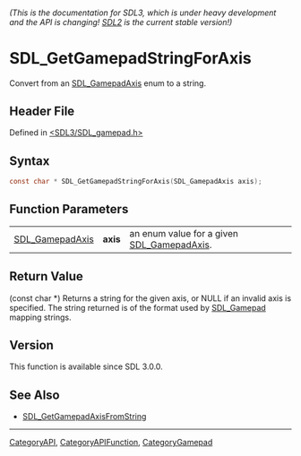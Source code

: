 ###### (This is the documentation for SDL3, which is under heavy development and the API is changing! [SDL2](https://wiki.libsdl.org/SDL2/) is the current stable version!)
# SDL_GetGamepadStringForAxis

Convert from an [SDL_GamepadAxis](SDL_GamepadAxis) enum to a string.

## Header File

Defined in [<SDL3/SDL_gamepad.h>](https://github.com/libsdl-org/SDL/blob/main/include/SDL3/SDL_gamepad.h)

## Syntax

```c
const char * SDL_GetGamepadStringForAxis(SDL_GamepadAxis axis);
```

## Function Parameters

|                                    |          |                                                               |
| ---------------------------------- | -------- | ------------------------------------------------------------- |
| [SDL_GamepadAxis](SDL_GamepadAxis) | **axis** | an enum value for a given [SDL_GamepadAxis](SDL_GamepadAxis). |

## Return Value

(const char *) Returns a string for the given axis, or NULL if an invalid
axis is specified. The string returned is of the format used by
[SDL_Gamepad](SDL_Gamepad) mapping strings.

## Version

This function is available since SDL 3.0.0.

## See Also

- [SDL_GetGamepadAxisFromString](SDL_GetGamepadAxisFromString)

----
[CategoryAPI](CategoryAPI), [CategoryAPIFunction](CategoryAPIFunction), [CategoryGamepad](CategoryGamepad)


